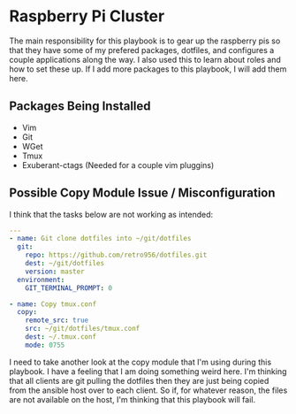 # Raspberry Pi Cluster
The main responsibility for this playbook is to gear up the raspberry pis 
so that they have some of my prefered packages, dotfiles, and configures 
a couple applications along the way.  I also used this to learn about 
roles and how to set these up.  If I add more packages to this playbook, 
I will add them here.

## Packages Being Installed
- Vim
- Git
- WGet
- Tmux
- Exuberant-ctags (Needed for a couple vim pluggins)

## Possible Copy Module Issue / Misconfiguration
I think that the tasks below are not working as intended:

```yaml
---
- name: Git clone dotfiles into ~/git/dotfiles
  git:
    repo: https://github.com/retro956/dotfiles.git
    dest: ~/git/dotfiles
    version: master
  environment:
    GIT_TERMINAL_PROMPT: 0

- name: Copy tmux.conf
  copy:
    remote_src: true
    src: ~/git/dotfiles/tmux.conf
    dest: ~/.tmux.conf
    mode: 0755
```
I need to take another look at the copy module that I'm using during 
this playbook.  I have a feeling that I am doing something weird here. 
I'm thinking that all clients are git pulling the dotfiles then they 
are just being copied from the ansible host over to each client.  So if, 
for whatever reason, the files are not available on the host, I'm thinking 
that this playbook will fail.
